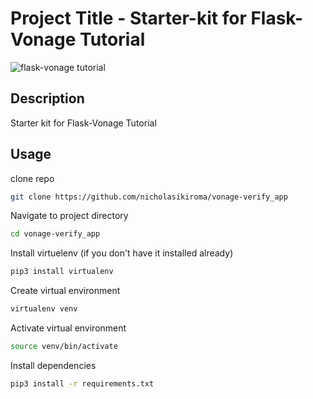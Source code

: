 # Project Title - Starter-kit for Flask-Vonage Tutorial

![flask-vonage tutorial](https://images2.imgbox.com/7c/8a/XrfTBCSs_o.png?download=true)

## Description

Starter kit for Flask-Vonage Tutorial

## Usage

clone repo

```bash
git clone https://github.com/nicholasikiroma/vonage-verify_app
```

Navigate to project directory

```bash
cd vonage-verify_app
```

Install virtuelenv (if you don't have it installed already)

```bash
pip3 install virtualenv
```

Create virtual environment

```bash
virtualenv venv
```

Activate virtual environment

```bash
source venv/bin/activate
```

Install dependencies

```bash
pip3 install -r requirements.txt
```
